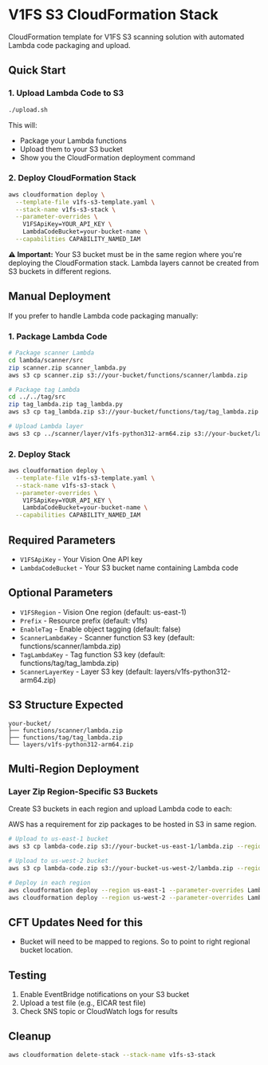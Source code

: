 # V1FS S3 CloudFormation Stack

CloudFormation template for V1FS S3 scanning solution with automated Lambda code packaging and upload.

## Quick Start

### 1. Upload Lambda Code to S3
```bash
./upload.sh
```
This will:
- Package your Lambda functions
- Upload them to your S3 bucket
- Show you the CloudFormation deployment command

### 2. Deploy CloudFormation Stack
```bash
aws cloudformation deploy \
  --template-file v1fs-s3-template.yaml \
  --stack-name v1fs-s3-stack \
  --parameter-overrides \
    V1FSApiKey=YOUR_API_KEY \
    LambdaCodeBucket=your-bucket-name \
  --capabilities CAPABILITY_NAMED_IAM
```

**⚠️ Important:** Your S3 bucket must be in the same region where you're deploying the CloudFormation stack. Lambda layers cannot be created from S3 buckets in different regions.

## Manual Deployment

If you prefer to handle Lambda code packaging manually:

### 1. Package Lambda Code
```bash
# Package scanner Lambda
cd lambda/scanner/src
zip scanner.zip scanner_lambda.py
aws s3 cp scanner.zip s3://your-bucket/functions/scanner/lambda.zip

# Package tag Lambda  
cd ../../tag/src
zip tag_lambda.zip tag_lambda.py
aws s3 cp tag_lambda.zip s3://your-bucket/functions/tag/tag_lambda.zip

# Upload Lambda layer
aws s3 cp ../scanner/layer/v1fs-python312-arm64.zip s3://your-bucket/layers/v1fs-python312-arm64.zip
```

### 2. Deploy Stack
```bash
aws cloudformation deploy \
  --template-file v1fs-s3-template.yaml \
  --stack-name v1fs-s3-stack \
  --parameter-overrides \
    V1FSApiKey=YOUR_API_KEY \
    LambdaCodeBucket=your-bucket-name \
  --capabilities CAPABILITY_NAMED_IAM
```

## Required Parameters

- `V1FSApiKey` - Your Vision One API key
- `LambdaCodeBucket` - Your S3 bucket name containing Lambda code

## Optional Parameters

- `V1FSRegion` - Vision One region (default: us-east-1)
- `Prefix` - Resource prefix (default: v1fs)
- `EnableTag` - Enable object tagging (default: false)
- `ScannerLambdaKey` - Scanner function S3 key (default: functions/scanner/lambda.zip)
- `TagLambdaKey` - Tag function S3 key (default: functions/tag/tag_lambda.zip)
- `ScannerLayerKey` - Layer S3 key (default: layers/v1fs-python312-arm64.zip)

## S3 Structure Expected

```
your-bucket/
├── functions/scanner/lambda.zip
├── functions/tag/tag_lambda.zip
└── layers/v1fs-python312-arm64.zip
```

## Multi-Region Deployment

### Layer Zip Region-Specific S3 Buckets
Create S3 buckets in each region and upload Lambda code to each:

AWS has a requirement for zip packages to be hosted in S3 in same region.

```bash
# Upload to us-east-1 bucket
aws s3 cp lambda-code.zip s3://your-bucket-us-east-1/lambda.zip --region us-east-1

# Upload to us-west-2 bucket  
aws s3 cp lambda-code.zip s3://your-bucket-us-west-2/lambda.zip --region us-west-2

# Deploy in each region
aws cloudformation deploy --region us-east-1 --parameter-overrides LambdaCodeBucket=your-bucket-us-east-1
aws cloudformation deploy --region us-west-2 --parameter-overrides LambdaCodeBucket=your-bucket-us-west-2
```
## CFT Updates Need for this
- Bucket will need to be mapped to regions. So to point to right regional bucket location.



## Testing

1. Enable EventBridge notifications on your S3 bucket
2. Upload a test file (e.g., EICAR test file)
3. Check SNS topic or CloudWatch logs for results

## Cleanup

```bash
aws cloudformation delete-stack --stack-name v1fs-s3-stack
```